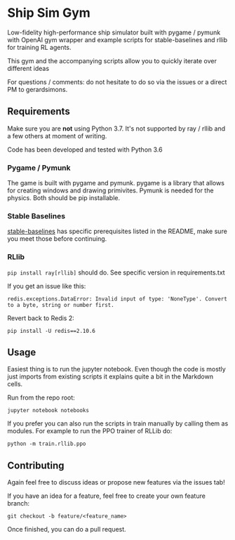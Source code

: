 # Ship Sim Gym

Low-fidelity high-performance ship simulator built with pygame / pymunk with OpenAI gym wrapper and example scripts for stable-baselines and rllib for training RL agents.

This gym and the accompanying scripts allow you to quickly iterate over different ideas	

For questions / comments: do not hesitate to do so via the issues or a direct PM to gerardsimons.

## Requirements

Make sure you are **not** using Python 3.7. It's not supported by ray / rllib and a few others at moment of writing.

Code has been developed and tested with Python 3.6

### Pygame / Pymunk

The game is built with pygame and pymunk. pygame is a library that allows for creating windows and drawing primivites. Pymunk is needed for the physics. Both should be pip installable.

### Stable Baselines

[stable-baselines](https://github.com/hill-a/stable-baselines) has specific prerequisites listed in the README, make sure you meet those before continuing.

### RLlib 

`pip install ray[rllib]` should do. See specific version in requirements.txt

If you get an issue like this:

```
redis.exceptions.DataError: Invalid input of type: 'NoneType'. Convert to a byte, string or number first.
```

Revert back to Redis 2:

`pip install -U redis==2.10.6`

## Usage

Easiest thing is to run the jupyter notebook. Even though the code is mostly just imports from existing scripts it explains quite a bit in the Markdown cells. 

Run from the repo root:

`jupyter notebook notebooks`

If you prefer you can also run the scripts in train manually by calling them as modules. For example to run the PPO trainer of RLLib do:

`python -m train.rllib.ppo`

## Contributing

Again feel free to discuss ideas or propose new features via the issues tab!

If you have an idea for a feature, feel free to create your own feature branch:

`git checkout -b feature/<feature_name>`

Once finished, you can do a pull request. 